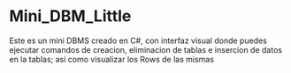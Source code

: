 # Mini_DBM_Little
Este es un mini DBMS creado en C#, con interfaz visual donde puedes ejecutar comandos de creacion, eliminacion de tablas e insercion de datos en la tablas; asi como visualizar los Rows de las mismas 

